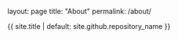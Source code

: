 layout: page
title: "About"
permalink: /about/

{{ site.title | default: site.github.repository_name }}
